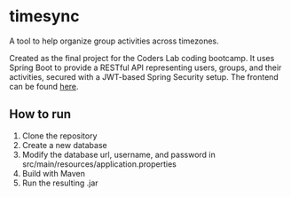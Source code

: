 # timesync
A tool to help organize group activities across timezones.

Created as the final project for the Coders Lab coding bootcamp. It uses Spring Boot to provide a RESTful API representing users, groups, and their activities, secured with a JWT-based Spring Security setup. The frontend can be found [here](https://github.com/IsHARI/timesync-frontend).

## How to run
1. Clone the repository
3. Create a new database
4. Modify the database url, username, and password in src/main/resources/application.properties
5. Build with Maven
6. Run the resulting .jar
